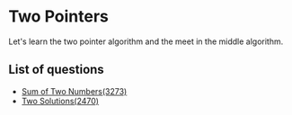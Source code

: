 Two Pointers
=================
Let's learn the two pointer algorithm and the meet in the middle algorithm.

List of questions
-------------------

- [Sum of Two Numbers(3273)](https://github.com/yoru4890/coding_test/blob/main/baekjoon/two_pointers/3273.md)
- [Two Solutions(2470)](https://github.com/yoru4890/coding_test/blob/main/baekjoon/two_pointers/2470.md)
